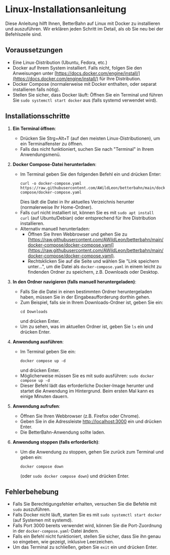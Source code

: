 # Linux-Installationsanleitung

Diese Anleitung hilft Ihnen, BetterBahn auf Linux mit Docker zu installieren und auszuführen. Wir erklären jeden Schritt im Detail, als ob Sie neu bei der Befehlszeile sind.

## Voraussetzungen

- Eine Linux-Distribution (Ubuntu, Fedora, etc.)
- Docker auf Ihrem System installiert. Falls nicht, folgen Sie den Anweisungen unter [https://docs.docker.com/engine/install/](https://docs.docker.com/engine/install/) für Ihre Distribution.
- Docker Compose (normalerweise mit Docker enthalten, oder separat installieren falls nötig).
- Stellen Sie sicher, dass Docker läuft: Öffnen Sie ein Terminal und führen Sie `sudo systemctl start docker` aus (falls systemd verwendet wird).

## Installationsschritte

1. **Ein Terminal öffnen**:
   - Drücken Sie Strg+Alt+T (auf den meisten Linux-Distributionen), um ein Terminalfenster zu öffnen.
   - Falls das nicht funktioniert, suchen Sie nach "Terminal" in Ihrem Anwendungsmenü.

2. **Docker Compose-Datei herunterladen**:
   - Im Terminal geben Sie den folgenden Befehl ein und drücken Enter:
     ```
     curl -o docker-compose.yaml https://raw.githubusercontent.com/AWildLeon/betterbahn/main/docker-compose/docker-compose.yaml
     ```
     Dies lädt die Datei in Ihr aktuelles Verzeichnis herunter (normalerweise Ihr Home-Ordner).
   - Falls curl nicht installiert ist, können Sie es mit `sudo apt install curl` (auf Ubuntu/Debian) oder entsprechend für Ihre Distribution installieren.
   - Alternativ manuell herunterladen:
     - Öffnen Sie Ihren Webbrowser und gehen Sie zu [https://raw.githubusercontent.com/AWildLeon/betterbahn/main/docker-compose/docker-compose.yaml](https://raw.githubusercontent.com/AWildLeon/betterbahn/main/docker-compose/docker-compose.yaml).
     - Rechtsklicken Sie auf die Seite und wählen Sie "Link speichern unter...", um die Datei als `docker-compose.yaml` in einem leicht zu findenden Ordner zu speichern, z.B. Downloads oder Desktop.

3. **In den Ordner navigieren (falls manuell heruntergeladen)**:
   - Falls Sie die Datei in einen bestimmten Ordner heruntergeladen haben, müssen Sie in der Eingabeaufforderung dorthin gehen.
   - Zum Beispiel, falls sie in Ihrem Downloads-Ordner ist, geben Sie ein:
     ```
     cd Downloads
     ```
     und drücken Enter.
   - Um zu sehen, was im aktuellen Ordner ist, geben Sie `ls` ein und drücken Enter.

4. **Anwendung ausführen**:
   - Im Terminal geben Sie ein:
     ```
     docker compose up -d
     ```
     und drücken Enter.
   - Möglicherweise müssen Sie es mit sudo ausführen: `sudo docker compose up -d`
   - Dieser Befehl lädt das erforderliche Docker-Image herunter und startet die Anwendung im Hintergrund. Beim ersten Mal kann es einige Minuten dauern.

5. **Anwendung aufrufen**:
   - Öffnen Sie Ihren Webbrowser (z.B. Firefox oder Chrome).
   - Geben Sie in die Adressleiste [http://localhost:3000](http://localhost:3000) ein und drücken Enter.
   - Die BetterBahn-Anwendung sollte laden.

6. **Anwendung stoppen (falls erforderlich)**:
   - Um die Anwendung zu stoppen, gehen Sie zurück zum Terminal und geben ein:
     ```
     docker compose down
     ```
     (oder `sudo docker compose down`)
     und drücken Enter.

## Fehlerbehebung

- Falls Sie Berechtigungsfehler erhalten, versuchen Sie die Befehle mit `sudo` auszuführen.
- Falls Docker nicht läuft, starten Sie es mit `sudo systemctl start docker` (auf Systemen mit systemd).
- Falls Port 3000 bereits verwendet wird, können Sie die Port-Zuordnung in der `docker-compose.yaml`-Datei ändern.
- Falls ein Befehl nicht funktioniert, stellen Sie sicher, dass Sie ihn genau so eingeben, wie gezeigt, inklusive Leerzeichen.
- Um das Terminal zu schließen, geben Sie `exit` ein und drücken Enter.
